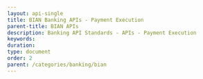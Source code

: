 ```yaml
---
layout: api-single
title: BIAN Banking APIs - Payment Execution
parent-title: BIAN APIs
description: Banking API Standards - APIs - Payment Execution
keywords: 
duration: 
type: document
order: 2
parent: /categories/banking/bian
---
```

<script id="api-spec" type="application/json">
{
  "swagger": "2.0",
  "info": {
    "version": "1.0.0",
    "title": "Payment Execution",
    "description": "Processes the movement of funds between accounts within the bank or to/from an another account"
  },
  "host": "bianorg.azure-api.net",
  "basePath": "/sd-payment-execution/v1",
  "securityDefinitions": {
    "apiKeyHeader": {
      "type": "apiKey",
      "name": "Ocp-Apim-Subscription-Key",
      "in": "header"
    }
  },
  "security": [
    {
      "apiKeyHeader": []
    }
  ],
  "schemes": [
    "https"
  ],
  "paths": {
    "/payment-execution/payment-execution-procedure/{cr-reference-id}/updation": {
      "put": {
        "tags": [
          "update"
        ],
        "summary": "Update: Payment transaction update/repair",
        "description": "Update/amend details of an active payment execution transaction ",
        "operationId": "updatePaymentExecutionProcedure",
        "produces": [
          "application/json"
        ],
        "parameters": [
          {
            "name": "cr-reference-id",
            "in": "path",
            "description": "Payment Transaction Request Reference",
            "required": true,
            "type": "string"
          },
          {
            "in": "body",
            "name": "body",
            "description": "Update Control record payload",
            "required": true,
            "schema": {
              "type": "object",
              "properties": {
                "paymentExecutionTransaction": {
                  "type": "string",
                  "example": "Authorizaton",
                  "description": "`status: Not Mapped`\ncore-data-type-reference: BIAN::DataTypesLibrary::CoreDataTypes::UNCEFACT::Text    \n"
                },
                "paymentTransactionUpdateDescription": {
                  "type": "string",
                  "example": "TransactionDescription",
                  "description": "`status: Not Mapped`\ncore-data-type-reference: BIAN::DataTypesLibrary::CoreDataTypes::UNCEFACT::Text    \n"
                },
                "paymentTransaction": {
                  "type": "string",
                  "example": "CreditTransfer",
                  "description": "`status: Not Mapped`\ncore-data-type-reference: BIAN::DataTypesLibrary::CoreDataTypes::UNCEFACT::Text    \n"
                },
                "paymentTransactionInitiatorReference": {
                  "type": "string",
                  "example": "PTIR2320",
                  "description": "`status: Not Mapped`\ncore-data-type-reference: BIAN::DataTypesLibrary::CoreDataTypes::ISO20022andUNCEFACT::Identifier    \n"
                },
                "payerReference": {
                  "type": "string",
                  "example": "PYRE5345",
                  "description": "`status: Not Mapped`\ncore-data-type-reference: BIAN::DataTypesLibrary::CoreDataTypes::ISO20022andUNCEFACT::Identifier    \n"
                },
                "payerBankReference": {
                  "type": "string",
                  "example": "PYBR1093",
                  "description": "`status: Not Mapped`\ncore-data-type-reference: BIAN::DataTypesLibrary::CoreDataTypes::ISO20022andUNCEFACT::Identifier    \n"
                },
                "payeeReference": {
                  "type": "string",
                  "example": "PAEE5007",
                  "description": "`status: Not Mapped`\ncore-data-type-reference: BIAN::DataTypesLibrary::CoreDataTypes::ISO20022andUNCEFACT::Identifier    \n"
                },
                "payeeProductInstanceReference": {
                  "type": "string",
                  "example": "PAIR7456",
                  "description": "`status: Not Mapped`\ncore-data-type-reference: BIAN::DataTypesLibrary::CoreDataTypes::ISO20022andUNCEFACT::Identifier    \n"
                },
                "payeeBankReference": {
                  "type": "string",
                  "example": "PEBR2783",
                  "description": "`status: Not Mapped`\ncore-data-type-reference: BIAN::DataTypesLibrary::CoreDataTypes::ISO20022andUNCEFACT::Identifier    \n"
                },
                "amount": {
                  "type": "string",
                  "example": "$5000",
                  "description": "`status: Not Mapped`\ncore-data-type-reference: BIAN::DataTypesLibrary::CoreDataTypes::UNCEFACT::Amount    \n"
                },
                "currency": {
                  "type": "string",
                  "example": "USD",
                  "description": "`status: Not Mapped`\ncore-data-type-reference: BIAN::DataTypesLibrary::CoreDataTypes::UNCEFACT::Text    \n"
                },
                "dateType": {
                  "type": "string",
                  "example": "Order",
                  "description": "`status: Not Mapped`\ncore-data-type-reference: BIAN::DataTypesLibrary::CoreDataTypes::UNCEFACT::Text    \n"
                },
                "date": {
                  "type": "string",
                  "example": "2018-08-28",
                  "description": "`status: Not Mapped`\ncore-data-type-reference: BIAN::DataTypesLibrary::CoreDataTypes::UNCEFACT::Date    \n"
                },
                "paymentMechanism": {
                  "type": "string",
                  "example": "NEFT",
                  "description": "`status: Not Mapped`\ncore-data-type-reference: BIAN::DataTypesLibrary::CoreDataTypes::ISO20022andUNCEFACT::Name    \n"
                }
              },
              "example": {
                "date": "2018-08-28",
                "amount": "$5000",
                "payeeReference": "PAEE5007",
                "payeeProductInstanceReference": "PAIR7456",
                "payerBankReference": "PYBR1093",
                "payeeBankReference": "PEBR2783",
                "paymentExecutionTransaction": "Authorizaton",
                "paymentTransactionInitiatorReference": "PTIR2320",
                "dateType": "Order",
                "payerReference": "PYRE5345",
                "currency": "USD",
                "paymentTransaction": "CreditTransfer",
                "paymentTransactionUpdateDescription": "TransactionDescription",
                "paymentMechanism": "NEFT"
              }
            }
          }
        ],
        "responses": {
          "200": {
            "description": "successful updated",
            "schema": {
              "type": "object",
              "properties": {
                "paymentTransactionUpdateReference": {
                  "type": "string",
                  "example": "PTUR5435",
                  "description": "`status: Not Mapped`\ncore-data-type-reference: BIAN::DataTypesLibrary::CoreDataTypes::ISO20022andUNCEFACT::Identifier    \n"
                },
                "paymentTransactionRequestReference": {
                  "type": "string",
                  "example": "PTRR345",
                  "description": "`status: Not Mapped`\ncore-data-type-reference: BIAN::DataTypesLibrary::CoreDataTypes::ISO20022andUNCEFACT::Identifier    \n"
                },
                "paymentExecutionTransaction": {
                  "type": "string",
                  "example": "Authorizaton",
                  "description": "`status: Not Mapped`\ncore-data-type-reference: BIAN::DataTypesLibrary::CoreDataTypes::UNCEFACT::Text    \n"
                },
                "paymentTransactionUpdateDescription": {
                  "type": "string",
                  "example": "TransactionDescription",
                  "description": "`status: Not Mapped`\ncore-data-type-reference: BIAN::DataTypesLibrary::CoreDataTypes::UNCEFACT::Text    \n"
                },
                "paymentTransaction": {
                  "type": "string",
                  "example": "CreditTransfer",
                  "description": "`status: Not Mapped`\ncore-data-type-reference: BIAN::DataTypesLibrary::CoreDataTypes::UNCEFACT::Text    \n"
                },
                "paymentTransactionInitiatorReference": {
                  "type": "string",
                  "example": "PTIR2320",
                  "description": "`status: Not Mapped`\ncore-data-type-reference: BIAN::DataTypesLibrary::CoreDataTypes::ISO20022andUNCEFACT::Identifier    \n"
                },
                "payerReference": {
                  "type": "string",
                  "example": "PYRE5345",
                  "description": "`status: Not Mapped`\ncore-data-type-reference: BIAN::DataTypesLibrary::CoreDataTypes::ISO20022andUNCEFACT::Identifier    \n"
                },
                "payerBankReference": {
                  "type": "string",
                  "example": "PYBR1093",
                  "description": "`status: Not Mapped`\ncore-data-type-reference: BIAN::DataTypesLibrary::CoreDataTypes::ISO20022andUNCEFACT::Identifier    \n"
                },
                "payeeReference": {
                  "type": "string",
                  "example": "PAEE5007",
                  "description": "`status: Not Mapped`\ncore-data-type-reference: BIAN::DataTypesLibrary::CoreDataTypes::ISO20022andUNCEFACT::Identifier    \n"
                },
                "payeeProductInstanceReference": {
                  "type": "string",
                  "example": "PAIR7456",
                  "description": "`status: Not Mapped`\ncore-data-type-reference: BIAN::DataTypesLibrary::CoreDataTypes::ISO20022andUNCEFACT::Identifier    \n"
                },
                "payeeBankReference": {
                  "type": "string",
                  "example": "PEBR2783",
                  "description": "`status: Not Mapped`\ncore-data-type-reference: BIAN::DataTypesLibrary::CoreDataTypes::ISO20022andUNCEFACT::Identifier    \n"
                },
                "amount": {
                  "type": "string",
                  "example": "$5000",
                  "description": "`status: Not Mapped`\ncore-data-type-reference: BIAN::DataTypesLibrary::CoreDataTypes::UNCEFACT::Amount    \n"
                },
                "currency": {
                  "type": "string",
                  "example": "USD",
                  "description": "`status: Not Mapped`\ncore-data-type-reference: BIAN::DataTypesLibrary::CoreDataTypes::UNCEFACT::Text    \n"
                },
                "dateType": {
                  "type": "string",
                  "example": "Order",
                  "description": "`status: Not Mapped`\ncore-data-type-reference: BIAN::DataTypesLibrary::CoreDataTypes::UNCEFACT::Text    \n"
                },
                "date": {
                  "type": "string",
                  "example": "2018-08-28",
                  "description": "`status: Not Mapped`\ncore-data-type-reference: BIAN::DataTypesLibrary::CoreDataTypes::UNCEFACT::Date    \n"
                },
                "paymentMechanism": {
                  "type": "string",
                  "example": "NEFT",
                  "description": "`status: Not Mapped`\ncore-data-type-reference: BIAN::DataTypesLibrary::CoreDataTypes::ISO20022andUNCEFACT::Name    \n"
                },
                "paymentTransactionUpdateResult": {
                  "type": "string",
                  "example": "Success",
                  "description": "`status: Not Mapped`\ncore-data-type-reference: BIAN::DataTypesLibrary::CoreDataTypes::UNCEFACT::Text    \n"
                }
              },
              "example": {
                "date": "2018-08-28",
                "amount": "$5000",
                "payeeReference": "PAEE5007",
                "payeeProductInstanceReference": "PAIR7456",
                "payerBankReference": "PYBR1093",
                "payeeBankReference": "PEBR2783",
                "paymentTransactionRequestReference": "PTRR345",
                "paymentTransactionUpdateReference": "PTUR5435",
                "paymentTransactionUpdateResult": "Success",
                "paymentExecutionTransaction": "Authorizaton",
                "paymentTransactionInitiatorReference": "PTIR2320",
                "dateType": "Order",
                "payerReference": "PYRE5345",
                "currency": "USD",
                "paymentTransaction": "CreditTransfer",
                "paymentTransactionUpdateDescription": "TransactionDescription",
                "paymentMechanism": "NEFT"
              }
            }
          }
        }
      }
    },
    "/payment-execution/payment-execution-procedure/{cr-reference-id}/recording": {
      "post": {
        "tags": [
          "record"
        ],
        "summary": "Record: Record activity/feedback relating to payment execution activity",
        "description": "Record feedback/activity against the payment execution process",
        "operationId": "recordPaymentExecutionProcedure",
        "produces": [
          "application/json"
        ],
        "parameters": [
          {
            "name": "cr-reference-id",
            "in": "path",
            "description": "Payment Transaction Request Reference",
            "required": true,
            "type": "string"
          },
          {
            "in": "body",
            "name": "body",
            "description": "Record Control record payload",
            "required": true,
            "schema": {
              "type": "object",
              "properties": {
                "recordingRecordType": {
                  "type": "string",
                  "example": "BehaviorModelPerformanceFeedback",
                  "description": "`status: Not Mapped`\ncore-data-type-reference: BIAN::DataTypesLibrary::CoreDataTypes::UNCEFACT::Text    \n"
                },
                "recordingRecord": {
                  "type": "object",
                  "description": "`status: Not Mapped`\ncore-data-type-reference: BIAN::DataTypesLibrary::CoreDataTypes::UNCEFACT::Binary  \n",
                  "properties": {}
                },
                "recordingRecordDateTime": {
                  "type": "string",
                  "example": "2018-08-28T09:00:00",
                  "description": "`status: Not Mapped`\ncore-data-type-reference: BIAN::DataTypesLibrary::CoreDataTypes::UNCEFACT::DateTime    \n"
                },
                "empolyeeBusinessUnitReference": {
                  "type": "string",
                  "example": "EBUR6798",
                  "description": "`status: Not Mapped`\ncore-data-type-reference: BIAN::DataTypesLibrary::CoreDataTypes::ISO20022andUNCEFACT::Identifier    \n"
                }
              },
              "example": {
                "recordingRecordType": "BehaviorModelPerformanceFeedback",
                "empolyeeBusinessUnitReference": "EBUR6798",
                "recordingRecordDateTime": "2018-08-28T09:00:00",
                "recordingRecord": "{}"
              }
            }
          }
        ],
        "responses": {
          "201": {
            "description": "A new record is created",
            "schema": {
              "type": "object",
              "properties": {
                "recordingRecordReference": {
                  "type": "string",
                  "example": "CRRR3456",
                  "description": "`status: Not Mapped`\ncore-data-type-reference: BIAN::DataTypesLibrary::CoreDataTypes::ISO20022andUNCEFACT::Identifier    \n"
                },
                "recordingRecordStatus": {
                  "type": "string",
                  "example": "Applied",
                  "description": "`status: Not Mapped`\ncore-data-type-reference: BIAN::DataTypesLibrary::CoreDataTypes::UNCEFACT::Text    \n"
                }
              },
              "example": {
                "recordingRecordReference": "CRRR3456",
                "recordingRecordStatus": "Applied"
              }
            }
          }
        }
      }
    },
    "/payment-execution/payment-execution-procedure/{cr-reference-id}/execution": {
      "put": {
        "tags": [
          "execute"
        ],
        "summary": "Update an existing payment execution transaction detail capture",
        "description": "Update an existing payment detail capture",
        "operationId": "executePaymentExecutionProcedureUpdate",
        "produces": [
          "application/json"
        ],
        "parameters": [
          {
            "name": "cr-reference-id",
            "in": "path",
            "description": "Payment Transaction Request Reference",
            "required": true,
            "type": "string"
          },
          {
            "in": "body",
            "name": "body",
            "description": "Updates payment detail capture",
            "required": true,
            "schema": {
              "type": "object",
              "properties": {
                "paymentTransactionUpdateReference": {
                  "type": "string",
                  "example": "PTUR5435",
                  "description": "`status: Not Mapped`\ncore-data-type-reference: BIAN::DataTypesLibrary::CoreDataTypes::ISO20022andUNCEFACT::Identifier    \n"
                },
                "paymentTransactionUpdateDescription": {
                  "type": "string",
                  "example": "TransactionDescription",
                  "description": "`status: Not Mapped`\ncore-data-type-reference: BIAN::DataTypesLibrary::CoreDataTypes::UNCEFACT::Text    \n"
                },
                "paymentTransactionUpdateResult": {
                  "type": "string",
                  "example": "Success",
                  "description": "`status: Not Mapped`\ncore-data-type-reference: BIAN::DataTypesLibrary::CoreDataTypes::UNCEFACT::Text    \n"
                }
              },
              "example": {
                "paymentTransactionUpdateResult": "Success",
                "paymentTransactionUpdateDescription": "TransactionDescription",
                "paymentTransactionUpdateReference": "PTUR5435"
              }
            }
          }
        ],
        "responses": {
          "200": {
            "description": "successfully updated the payment detail capture payload",
            "schema": {
              "type": "object",
              "properties": {
                "paymentTransactionRequestReference": {
                  "type": "string",
                  "example": "PTRR8767",
                  "description": "`status: Not Mapped`\ncore-data-type-reference: BIAN::DataTypesLibrary::CoreDataTypes::ISO20022andUNCEFACT::Identifier    \n"
                },
                "paymentTransactionInitiatorReference": {
                  "type": "string",
                  "example": "PTIR3246",
                  "description": "`status: Not Mapped`\ncore-data-type-reference: BIAN::DataTypesLibrary::CoreDataTypes::ISO20022andUNCEFACT::Identifier    \n"
                },
                "payerReference": {
                  "type": "string",
                  "example": "PYRF4543",
                  "description": "`status: Not Mapped`\ncore-data-type-reference: BIAN::DataTypesLibrary::CoreDataTypes::ISO20022andUNCEFACT::Identifier    \n"
                },
                "payerBankReference": {
                  "type": "string",
                  "example": "PYBR5463",
                  "description": "`status: Not Mapped`\ncore-data-type-reference: BIAN::DataTypesLibrary::CoreDataTypes::ISO20022andUNCEFACT::Identifier    \n"
                },
                "payerProductInstanceReference": {
                  "type": "string",
                  "example": "PPIR5322",
                  "description": "`status: Not Mapped`\ncore-data-type-reference: BIAN::DataTypesLibrary::CoreDataTypes::ISO20022andUNCEFACT::Identifier    \n"
                },
                "payeeReference": {
                  "type": "string",
                  "example": "PER5547",
                  "description": "`status: Not Mapped`\ncore-data-type-reference: BIAN::DataTypesLibrary::CoreDataTypes::ISO20022andUNCEFACT::Identifier    \n"
                },
                "payeeProductInstanceReference": {
                  "type": "string",
                  "example": "PPIR2457",
                  "description": "`status: Not Mapped`\ncore-data-type-reference: BIAN::DataTypesLibrary::CoreDataTypes::ISO20022andUNCEFACT::Identifier    \n"
                },
                "payeeBankReference": {
                  "type": "string",
                  "example": "PBR6879",
                  "description": "`status: Not Mapped`\ncore-data-type-reference: BIAN::DataTypesLibrary::CoreDataTypes::ISO20022andUNCEFACT::Identifier    \n"
                },
                "amount": {
                  "type": "string",
                  "example": "$5000",
                  "description": "`status: Not Mapped`\ncore-data-type-reference: BIAN::DataTypesLibrary::CoreDataTypes::UNCEFACT::Amount    \n"
                },
                "currency": {
                  "type": "string",
                  "example": "USD",
                  "description": "`status: Not Mapped`\ncore-data-type-reference: BIAN::DataTypesLibrary::CoreDataTypes::UNCEFACT::Text    \n"
                },
                "dateType": {
                  "type": "string",
                  "example": "booking",
                  "description": "`status: Not Mapped`\ncore-data-type-reference: BIAN::DataTypesLibrary::CoreDataTypes::UNCEFACT::Text    \n"
                },
                "date": {
                  "type": "string",
                  "example": "2018-09-05",
                  "description": "`status: Not Mapped`\ncore-data-type-reference: BIAN::DataTypesLibrary::CoreDataTypes::UNCEFACT::Date    \n"
                },
                "paymentMechanism": {
                  "type": "string",
                  "example": "SWIFT",
                  "description": "`status: Not Mapped`\ncore-data-type-reference: BIAN::DataTypesLibrary::CoreDataTypes::ISO20022andUNCEFACT::Name\n"
                }
              },
              "example": {
                "date": "2018-09-05",
                "payerProductInstanceReference": "PPIR5322",
                "amount": "$5000",
                "payeeReference": "PER5547",
                "payeeProductInstanceReference": "PPIR2457",
                "payerBankReference": "PYBR5463",
                "payeeBankReference": "PBR6879",
                "paymentTransactionRequestReference": "PTRR8767",
                "paymentTransactionInitiatorReference": "PTIR3246",
                "dateType": "booking",
                "payerReference": "PYRF4543",
                "currency": "USD",
                "paymentMechanism": "SWIFT"
              }
            }
          }
        }
      }
    },
    "/payment-execution/payment-execution-procedure/execution": {
      "post": {
        "tags": [
          "execute"
        ],
        "summary": "Create a new payment execution transaction detail capture",
        "description": "Create a new payment detail capture",
        "operationId": "executePaymentExecutionProcedureCreate",
        "produces": [
          "application/json"
        ],
        "parameters": [
          {
            "in": "body",
            "name": "body",
            "description": "Creates a new payment detail capture",
            "required": true,
            "schema": {
              "type": "object",
              "properties": {
                "paymentTransactionUpdateReference": {
                  "type": "string",
                  "example": "PTUR5435",
                  "description": "`status: Not Mapped`\ncore-data-type-reference: BIAN::DataTypesLibrary::CoreDataTypes::ISO20022andUNCEFACT::Identifier    \n"
                },
                "paymentTransactionUpdateDescription": {
                  "type": "string",
                  "example": "TransactionDescription",
                  "description": "`status: Not Mapped`\ncore-data-type-reference: BIAN::DataTypesLibrary::CoreDataTypes::UNCEFACT::Text    \n"
                },
                "paymentTransactionUpdateResult": {
                  "type": "string",
                  "example": "Success",
                  "description": "`status: Not Mapped`\ncore-data-type-reference: BIAN::DataTypesLibrary::CoreDataTypes::UNCEFACT::Text    \n"
                }
              },
              "example": {
                "paymentTransactionUpdateResult": "Success",
                "paymentTransactionUpdateDescription": "TransactionDescription",
                "paymentTransactionUpdateReference": "PTUR5435"
              }
            }
          }
        ],
        "responses": {
          "201": {
            "description": "successfully created the payment detail capture payload",
            "schema": {
              "type": "object",
              "properties": {
                "paymentTransactionRequestReference": {
                  "type": "string",
                  "example": "PTRR8767",
                  "description": "`status: Not Mapped`\ncore-data-type-reference: BIAN::DataTypesLibrary::CoreDataTypes::ISO20022andUNCEFACT::Identifier    \n"
                },
                "paymentTransactionInitiatorReference": {
                  "type": "string",
                  "example": "PTIR3246",
                  "description": "`status: Not Mapped`\ncore-data-type-reference: BIAN::DataTypesLibrary::CoreDataTypes::ISO20022andUNCEFACT::Identifier    \n"
                },
                "payerReference": {
                  "type": "string",
                  "example": "PYRF4543",
                  "description": "`status: Not Mapped`\ncore-data-type-reference: BIAN::DataTypesLibrary::CoreDataTypes::ISO20022andUNCEFACT::Identifier    \n"
                },
                "payerBankReference": {
                  "type": "string",
                  "example": "PYBR5463",
                  "description": "`status: Not Mapped`\ncore-data-type-reference: BIAN::DataTypesLibrary::CoreDataTypes::ISO20022andUNCEFACT::Identifier    \n"
                },
                "payerProductInstanceReference": {
                  "type": "string",
                  "example": "PPIR5322",
                  "description": "`status: Not Mapped`\ncore-data-type-reference: BIAN::DataTypesLibrary::CoreDataTypes::ISO20022andUNCEFACT::Identifier    \n"
                },
                "payeeReference": {
                  "type": "string",
                  "example": "PER5547",
                  "description": "`status: Not Mapped`\ncore-data-type-reference: BIAN::DataTypesLibrary::CoreDataTypes::ISO20022andUNCEFACT::Identifier    \n"
                },
                "payeeProductInstanceReference": {
                  "type": "string",
                  "example": "PPIR2457",
                  "description": "`status: Not Mapped`\ncore-data-type-reference: BIAN::DataTypesLibrary::CoreDataTypes::ISO20022andUNCEFACT::Identifier    \n"
                },
                "payeeBankReference": {
                  "type": "string",
                  "example": "PBR6879",
                  "description": "`status: Not Mapped`\ncore-data-type-reference: BIAN::DataTypesLibrary::CoreDataTypes::ISO20022andUNCEFACT::Identifier    \n"
                },
                "amount": {
                  "type": "string",
                  "example": "$5000",
                  "description": "`status: Not Mapped`\ncore-data-type-reference: BIAN::DataTypesLibrary::CoreDataTypes::UNCEFACT::Amount    \n"
                },
                "currency": {
                  "type": "string",
                  "example": "USD",
                  "description": "`status: Not Mapped`\ncore-data-type-reference: BIAN::DataTypesLibrary::CoreDataTypes::UNCEFACT::Text    \n"
                },
                "dateType": {
                  "type": "string",
                  "example": "booking",
                  "description": "`status: Not Mapped`\ncore-data-type-reference: BIAN::DataTypesLibrary::CoreDataTypes::UNCEFACT::Text    \n"
                },
                "date": {
                  "type": "string",
                  "example": "2018-09-05",
                  "description": "`status: Not Mapped`\ncore-data-type-reference: BIAN::DataTypesLibrary::CoreDataTypes::UNCEFACT::Date    \n"
                },
                "paymentMechanism": {
                  "type": "string",
                  "example": "SWIFT",
                  "description": "`status: Not Mapped`\ncore-data-type-reference: BIAN::DataTypesLibrary::CoreDataTypes::ISO20022andUNCEFACT::Name\n"
                }
              },
              "example": {
                "date": "2018-09-05",
                "payerProductInstanceReference": "PPIR5322",
                "amount": "$5000",
                "payeeReference": "PER5547",
                "payeeProductInstanceReference": "PPIR2457",
                "payerBankReference": "PYBR5463",
                "payeeBankReference": "PBR6879",
                "paymentTransactionRequestReference": "PTRR8767",
                "paymentTransactionInitiatorReference": "PTIR3246",
                "dateType": "booking",
                "payerReference": "PYRF4543",
                "currency": "USD",
                "paymentMechanism": "SWIFT"
              }
            }
          }
        }
      }
    },
    "/payment-execution/payment-execution-procedure/": {
      "get": {
        "tags": [
          "retrieve"
        ],
        "summary": "Retrieve Payment Execution Control Record Ids available within the Service Domain.",
        "operationId": "RetrievePaymentExecutionReferenceIds",
        "produces": [
          "application/json"
        ],
        "parameters": [
          {
            "name": "collection-filter",
            "in": "query",
            "description": "Filter to refine the result set. ex- 'payer-reference = PR123'",
            "required": false,
            "type": "string"
          }
        ],
        "responses": {
          "200": {
            "description": "successful",
            "schema": {
              "type": "array",
              "items": {
                "type": "string"
              },
              "example": [
                "PTRR123",
                "PTRR345"
              ]
            }
          }
        }
      }
    },
    "/payment-execution/payment-execution-procedure/behavior-qualifiers/": {
      "get": {
        "tags": [
          "retrieve"
        ],
        "summary": "Retrieve all Behaviour Qualifier names in the Payment Execution Service Domain.",
        "operationId": "RetrievePaymentExecutionBehaviorQualifiers",
        "produces": [
          "application/json"
        ],
        "parameters": [],
        "responses": {
          "200": {
            "description": "successful",
            "schema": {
              "type": "array",
              "items": {
                "type": "string"
              },
              "example": [
                "transaction",
                "mechanism",
                "update",
                "reporting"
              ]
            }
          }
        }
      }
    },
    "/payment-execution/payment-execution-procedure/{cr-reference-id}/{behavior-qualifier}/": {
      "get": {
        "tags": [
          "retrieve"
        ],
        "summary": "Retrieve Behaviour Qualifier Reference Ids of the given Behavior Qulifier.",
        "operationId": "RetrieveBehaviorQualifierReferenceIds",
        "produces": [
          "application/json"
        ],
        "parameters": [
          {
            "name": "cr-reference-id",
            "in": "path",
            "description": "Payment Transaction Request Reference",
            "required": true,
            "type": "string"
          },
          {
            "name": "behavior-qualifier",
            "in": "path",
            "description": "Behavior Qualifier Name. ex- transaction",
            "required": true,
            "type": "string"
          },
          {
            "name": "collection-filter",
            "in": "query",
            "description": "Filter to refine the result set. ex- 'amount > $5000'",
            "required": false,
            "type": "string"
          }
        ],
        "responses": {
          "200": {
            "description": "successful",
            "schema": {
              "type": "array",
              "items": {
                "type": "string"
              },
              "example": [
                "TR345",
                "TR789",
                "TR456"
              ]
            }
          }
        }
      }
    },
    "/payment-execution/payment-execution-procedure/{cr-reference-id}": {
      "get": {
        "tags": [
          "retrieve"
        ],
        "summary": "Retrieve Payment Details",
        "description": "Retrieve Payment execution transaction detail capture data",
        "operationId": "retrievePaymentExecution",
        "produces": [
          "application/json"
        ],
        "parameters": [
          {
            "name": "cr-reference-id",
            "in": "path",
            "description": "Payment Transaction Request Reference",
            "required": true,
            "type": "string"
          }
        ],
        "responses": {
          "200": {
            "description": "successful",
            "schema": {
              "type": "object",
              "properties": {
                "paymentTransactionRequestReference": {
                  "type": "string",
                  "example": "PTRR8767",
                  "description": "`status: Not Mapped`\ncore-data-type-reference: BIAN::DataTypesLibrary::CoreDataTypes::ISO20022andUNCEFACT::Identifier    \n"
                },
                "paymentTransactionInitiatorReference": {
                  "type": "string",
                  "example": "PTIR3246",
                  "description": "`status: Not Mapped`\ncore-data-type-reference: BIAN::DataTypesLibrary::CoreDataTypes::ISO20022andUNCEFACT::Identifier    \n"
                },
                "payerReference": {
                  "type": "string",
                  "example": "PYRF4543",
                  "description": "`status: Not Mapped`\ncore-data-type-reference: BIAN::DataTypesLibrary::CoreDataTypes::ISO20022andUNCEFACT::Identifier    \n"
                },
                "payerBankReference": {
                  "type": "string",
                  "example": "PYBR5463",
                  "description": "`status: Not Mapped`\ncore-data-type-reference: BIAN::DataTypesLibrary::CoreDataTypes::ISO20022andUNCEFACT::Identifier    \n"
                },
                "payerProductInstanceReference": {
                  "type": "string",
                  "example": "PPIR5322",
                  "description": "`status: Not Mapped`\ncore-data-type-reference: BIAN::DataTypesLibrary::CoreDataTypes::ISO20022andUNCEFACT::Identifier    \n"
                },
                "payeeReference": {
                  "type": "string",
                  "example": "PER5547",
                  "description": "`status: Not Mapped`\ncore-data-type-reference: BIAN::DataTypesLibrary::CoreDataTypes::ISO20022andUNCEFACT::Identifier    \n"
                },
                "payeeProductInstanceReference": {
                  "type": "string",
                  "example": "PPIR2457",
                  "description": "`status: Not Mapped`\ncore-data-type-reference: BIAN::DataTypesLibrary::CoreDataTypes::ISO20022andUNCEFACT::Identifier    \n"
                },
                "payeeBankReference": {
                  "type": "string",
                  "example": "PBR6879",
                  "description": "`status: Not Mapped`\ncore-data-type-reference: BIAN::DataTypesLibrary::CoreDataTypes::ISO20022andUNCEFACT::Identifier    \n"
                },
                "amount": {
                  "type": "string",
                  "example": "$5000",
                  "description": "`status: Not Mapped`\ncore-data-type-reference: BIAN::DataTypesLibrary::CoreDataTypes::UNCEFACT::Amount    \n"
                },
                "currency": {
                  "type": "string",
                  "example": "USD",
                  "description": "`status: Not Mapped`\ncore-data-type-reference: BIAN::DataTypesLibrary::CoreDataTypes::UNCEFACT::Text    \n"
                },
                "dateType": {
                  "type": "string",
                  "example": "booking",
                  "description": "`status: Not Mapped`\ncore-data-type-reference: BIAN::DataTypesLibrary::CoreDataTypes::UNCEFACT::Text    \n"
                },
                "date": {
                  "type": "string",
                  "example": "2018-09-05",
                  "description": "`status: Not Mapped`\ncore-data-type-reference: BIAN::DataTypesLibrary::CoreDataTypes::UNCEFACT::Date    \n"
                },
                "paymentMechanism": {
                  "type": "string",
                  "example": "SWIFT",
                  "description": "`status: Not Mapped`\ncore-data-type-reference: BIAN::DataTypesLibrary::CoreDataTypes::ISO20022andUNCEFACT::Name\n"
                }
              },
              "example": {
                "date": "2018-09-05",
                "payerProductInstanceReference": "PPIR5322",
                "amount": "$5000",
                "payeeReference": "PER5547",
                "payeeProductInstanceReference": "PPIR2457",
                "payerBankReference": "PYBR5463",
                "payeeBankReference": "PBR6879",
                "paymentTransactionRequestReference": "PTRR8767",
                "paymentTransactionInitiatorReference": "PTIR3246",
                "dateType": "booking",
                "payerReference": "PYRF4543",
                "currency": "USD",
                "paymentMechanism": "SWIFT"
              }
            }
          }
        }
      }
    },
    "/payment-execution/payment-execution-procedure/{cr-reference-id}/transactions/{bq-reference-id}": {
      "get": {
        "tags": [
          "retrieve"
        ],
        "summary": "Retrieve Payment Transactions",
        "description": "Retrieve Payment execution transaction details",
        "operationId": "retrievePaymentExecutionTransactions",
        "produces": [
          "application/json"
        ],
        "parameters": [
          {
            "name": "cr-reference-id",
            "in": "path",
            "description": "Payment Transaction Request Reference",
            "required": true,
            "type": "string"
          },
          {
            "name": "bq-reference-id",
            "in": "path",
            "description": "Payment Transaction Reference",
            "required": true,
            "type": "string"
          }
        ],
        "responses": {
          "200": {
            "description": "successfully retrieved",
            "schema": {
              "type": "object",
              "properties": {
                "paymenTransactionReference": {
                  "type": "string",
                  "example": "PRR123",
                  "description": "`status: Not Mapped`\ncore-data-type-reference: BIAN::DataTypesLibrary::CoreDataTypes::ISO20022andUNCEFACT::Identifier    \n"
                },
                "paymentTransactionRequestReference": {
                  "type": "string",
                  "example": "PTRR4343",
                  "description": "`status: Not Mapped`\ncore-data-type-reference: BIAN::DataTypesLibrary::CoreDataTypes::ISO20022andUNCEFACT::Identifier    \n"
                },
                "paymentExecutionTransaction": {
                  "type": "string",
                  "example": "PET123",
                  "description": "`status: Not Mapped`\ncore-data-type-reference: BIAN::DataTypesLibrary::CoreDataTypes::UNCEFACT::Text    \n"
                },
                "paymentOrderReference": {
                  "type": "string",
                  "example": "POR789",
                  "description": "`status: Not Mapped`\ncore-data-type-reference: BIAN::DataTypesLibrary::CoreDataTypes::ISO20022andUNCEFACT::Identifier    \n"
                },
                "payerAccountReference": {
                  "type": "string",
                  "example": "PA8567",
                  "description": "`status: Not Mapped`\ncore-data-type-reference: BIAN::DataTypesLibrary::CoreDataTypes::ISO20022andUNCEFACT::Identifier    \n"
                },
                "payeeAccountReference": {
                  "type": "string",
                  "example": "PAR12389",
                  "description": "`status: Not Mapped`\ncore-data-type-reference: BIAN::DataTypesLibrary::CoreDataTypes::ISO20022andUNCEFACT::Identifier    \n"
                },
                "washAccountReference": {
                  "type": "string",
                  "example": "WAR5677",
                  "description": "`status: Not Mapped`\ncore-data-type-reference: BIAN::DataTypesLibrary::CoreDataTypes::ISO20022andUNCEFACT::Identifier    \n"
                },
                "intermediaryAccountReference": {
                  "type": "string",
                  "example": "IAR123545",
                  "description": "`status: Not Mapped`\ncore-data-type-reference: BIAN::DataTypesLibrary::CoreDataTypes::ISO20022andUNCEFACT::Identifier    \n"
                },
                "currency": {
                  "type": "string",
                  "example": "USD",
                  "description": "`status: Not Mapped`\ncore-data-type-reference: BIAN::DataTypesLibrary::CoreDataTypes::UNCEFACT::Text    \n"
                },
                "dateType": {
                  "type": "string",
                  "example": "booking",
                  "description": "`status: Not Mapped`\ncore-data-type-reference: BIAN::DataTypesLibrary::CoreDataTypes::UNCEFACT::Text    \n"
                },
                "date": {
                  "type": "string",
                  "example": "2018-09-06",
                  "description": "`status: Not Mapped`\ncore-data-type-reference: BIAN::DataTypesLibrary::CoreDataTypes::UNCEFACT::Date    \n"
                },
                "paymentMechanism": {
                  "type": "string",
                  "example": "SWIFT",
                  "description": "`status: Not Mapped`\ncore-data-type-reference: BIAN::DataTypesLibrary::CoreDataTypes::ISO20022andUNCEFACT::Name    \n"
                }
              },
              "example": {
                "date": "2018-09-06",
                "paymentExecutionTransaction": "PET123",
                "intermediaryAccountReference": "IAR123545",
                "dateType": "booking",
                "payerAccountReference": "PA8567",
                "paymentTransactionRequestReference": "PTRR4343",
                "currency": "USD",
                "washAccountReference": "WAR5677",
                "payeeAccountReference": "PAR12389",
                "paymenTransactionReference": "PRR123",
                "paymentOrderReference": "POR789",
                "paymentMechanism": "SWIFT"
              }
            }
          }
        }
      }
    },
    "/payment-execution/payment-execution-procedure/{cr-reference-id}/mechanisms/{bq-reference-id}": {
      "get": {
        "tags": [
          "retrieve"
        ],
        "summary": "Retrieve Payment Mechanisms",
        "description": "Retrieve Payment execution mechanism details",
        "operationId": "retrievePaymentExecutionMechanisms",
        "produces": [
          "application/json"
        ],
        "parameters": [
          {
            "name": "cr-reference-id",
            "in": "path",
            "description": "Payment Transaction Request Reference",
            "required": true,
            "type": "string"
          },
          {
            "name": "bq-reference-id",
            "in": "path",
            "description": "Payment Transaction Mechanism Reference",
            "required": true,
            "type": "string"
          }
        ],
        "responses": {
          "200": {
            "description": "successful",
            "schema": {
              "type": "object",
              "properties": {
                "paymentTransactionMechanismReference": {
                  "type": "string",
                  "example": "PTMR345",
                  "description": "`status: Not Mapped`\ncore-data-type-reference: BIAN::DataTypesLibrary::CoreDataTypes::ISO20022andUNCEFACT::Identifier    \n"
                },
                "paymentTransactionRequestReference": {
                  "type": "string",
                  "example": "PTRR5678",
                  "description": "`status: Not Mapped`\ncore-data-type-reference: BIAN::DataTypesLibrary::CoreDataTypes::ISO20022andUNCEFACT::Identifier    \n"
                },
                "paymentExecutionTransaction": {
                  "type": "string",
                  "example": "PET5674",
                  "description": "`status: Not Mapped`\ncore-data-type-reference: BIAN::DataTypesLibrary::CoreDataTypes::UNCEFACT::Text    \n"
                },
                "achAccessServiceSessionReference": {
                  "type": "string",
                  "example": "ACHR4567",
                  "description": "`status: Not Mapped`\ncore-data-type-reference: BIAN::DataTypesLibrary::CoreDataTypes::ISO20022andUNCEFACT::Identifier    \n"
                },
                "achAccessSchedule": {
                  "type": "string",
                  "example": "2018/09-2019/08",
                  "description": "`status: Not Mapped`\ncore-data-type-reference: BIAN::DataTypesLibrary::CoreDataTypes::UNCEFACT::Duration    \n"
                },
                "correspondentServiceSessionReference": {
                  "type": "string",
                  "example": "CSSR5678",
                  "description": "`status: Not Mapped`\ncore-data-type-reference: BIAN::DataTypesLibrary::CoreDataTypes::ISO20022andUNCEFACT::Identifier    \n"
                },
                "correspondentServiceAccessSchedule": {
                  "type": "string",
                  "example": "2018/09-2019/08",
                  "description": "`status: Not Mapped`\ncore-data-type-reference: BIAN::DataTypesLibrary::CoreDataTypes::UNCEFACT::Duration     \n"
                }
              },
              "example": {
                "correspondentServiceAccessSchedule": "2018/09-2019/08",
                "paymentExecutionTransaction": "PET5674",
                "correspondentServiceSessionReference": "CSSR5678",
                "paymentTransactionMechanismReference": "PTMR345",
                "paymentTransactionRequestReference": "PTRR5678",
                "achAccessServiceSessionReference": "ACHR4567",
                "achAccessSchedule": "2018/09-2019/08"
              }
            }
          }
        }
      }
    },
    "/payment-execution/payment-execution-procedure/{cr-reference-id}/updates/{bq-reference-id}": {
      "get": {
        "tags": [
          "retrieve"
        ],
        "summary": "Retrieve Payment Updates",
        "description": "Retrieve Payment execution update details",
        "operationId": "retrievePaymentExecutionUpdates",
        "produces": [
          "application/json"
        ],
        "parameters": [
          {
            "name": "cr-reference-id",
            "in": "path",
            "description": "Payment Transaction Request Reference",
            "required": true,
            "type": "string"
          },
          {
            "name": "bq-reference-id",
            "in": "path",
            "description": "Payment Transaction Update Reference",
            "required": true,
            "type": "string"
          }
        ],
        "responses": {
          "200": {
            "description": "successfully retrieved",
            "schema": {
              "type": "object",
              "properties": {
                "paymentTransactionUpdateReference": {
                  "type": "string",
                  "example": "PTUR5435",
                  "description": "`status: Not Mapped`\ncore-data-type-reference: BIAN::DataTypesLibrary::CoreDataTypes::ISO20022andUNCEFACT::Identifier    \n"
                },
                "paymentTransactionRequestReference": {
                  "type": "string",
                  "example": "PTRR345",
                  "description": "`status: Not Mapped`\ncore-data-type-reference: BIAN::DataTypesLibrary::CoreDataTypes::ISO20022andUNCEFACT::Identifier    \n"
                },
                "paymentExecutionTransaction": {
                  "type": "string",
                  "example": "Authorizaton",
                  "description": "`status: Not Mapped`\ncore-data-type-reference: BIAN::DataTypesLibrary::CoreDataTypes::UNCEFACT::Text    \n"
                },
                "paymentTransactionUpdateDescription": {
                  "type": "string",
                  "example": "TransactionDescription",
                  "description": "`status: Not Mapped`\ncore-data-type-reference: BIAN::DataTypesLibrary::CoreDataTypes::UNCEFACT::Text    \n"
                },
                "paymentTransaction": {
                  "type": "string",
                  "example": "CreditTransfer",
                  "description": "`status: Not Mapped`\ncore-data-type-reference: BIAN::DataTypesLibrary::CoreDataTypes::UNCEFACT::Text    \n"
                },
                "paymentTransactionInitiatorReference": {
                  "type": "string",
                  "example": "PTIR2320",
                  "description": "`status: Not Mapped`\ncore-data-type-reference: BIAN::DataTypesLibrary::CoreDataTypes::ISO20022andUNCEFACT::Identifier    \n"
                },
                "payerReference": {
                  "type": "string",
                  "example": "PYRE5345",
                  "description": "`status: Not Mapped`\ncore-data-type-reference: BIAN::DataTypesLibrary::CoreDataTypes::ISO20022andUNCEFACT::Identifier    \n"
                },
                "payerBankReference": {
                  "type": "string",
                  "example": "PYBR1093",
                  "description": "`status: Not Mapped`\ncore-data-type-reference: BIAN::DataTypesLibrary::CoreDataTypes::ISO20022andUNCEFACT::Identifier    \n"
                },
                "payeeReference": {
                  "type": "string",
                  "example": "PAEE5007",
                  "description": "`status: Not Mapped`\ncore-data-type-reference: BIAN::DataTypesLibrary::CoreDataTypes::ISO20022andUNCEFACT::Identifier    \n"
                },
                "payeeProductInstanceReference": {
                  "type": "string",
                  "example": "PAIR7456",
                  "description": "`status: Not Mapped`\ncore-data-type-reference: BIAN::DataTypesLibrary::CoreDataTypes::ISO20022andUNCEFACT::Identifier    \n"
                },
                "payeeBankReference": {
                  "type": "string",
                  "example": "PEBR2783",
                  "description": "`status: Not Mapped`\ncore-data-type-reference: BIAN::DataTypesLibrary::CoreDataTypes::ISO20022andUNCEFACT::Identifier    \n"
                },
                "amount": {
                  "type": "string",
                  "example": "$5000",
                  "description": "`status: Not Mapped`\ncore-data-type-reference: BIAN::DataTypesLibrary::CoreDataTypes::UNCEFACT::Amount    \n"
                },
                "currency": {
                  "type": "string",
                  "example": "USD",
                  "description": "`status: Not Mapped`\ncore-data-type-reference: BIAN::DataTypesLibrary::CoreDataTypes::UNCEFACT::Text    \n"
                },
                "dateType": {
                  "type": "string",
                  "example": "Order",
                  "description": "`status: Not Mapped`\ncore-data-type-reference: BIAN::DataTypesLibrary::CoreDataTypes::UNCEFACT::Text    \n"
                },
                "date": {
                  "type": "string",
                  "example": "2018-08-28",
                  "description": "`status: Not Mapped`\ncore-data-type-reference: BIAN::DataTypesLibrary::CoreDataTypes::UNCEFACT::Date    \n"
                },
                "paymentMechanism": {
                  "type": "string",
                  "example": "NEFT",
                  "description": "`status: Not Mapped`\ncore-data-type-reference: BIAN::DataTypesLibrary::CoreDataTypes::ISO20022andUNCEFACT::Name    \n"
                },
                "paymentTransactionUpdateResult": {
                  "type": "string",
                  "example": "Success",
                  "description": "`status: Not Mapped`\ncore-data-type-reference: BIAN::DataTypesLibrary::CoreDataTypes::UNCEFACT::Text    \n"
                }
              },
              "example": {
                "date": "2018-08-28",
                "amount": "$5000",
                "payeeReference": "PAEE5007",
                "payeeProductInstanceReference": "PAIR7456",
                "payerBankReference": "PYBR1093",
                "payeeBankReference": "PEBR2783",
                "paymentTransactionRequestReference": "PTRR345",
                "paymentTransactionUpdateReference": "PTUR5435",
                "paymentTransactionUpdateResult": "Success",
                "paymentExecutionTransaction": "Authorizaton",
                "paymentTransactionInitiatorReference": "PTIR2320",
                "dateType": "Order",
                "payerReference": "PYRE5345",
                "currency": "USD",
                "paymentTransaction": "CreditTransfer",
                "paymentTransactionUpdateDescription": "TransactionDescription",
                "paymentMechanism": "NEFT"
              }
            }
          }
        }
      }
    },
    "/payment-execution/payment-execution-procedure/{cr-reference-id}/reportings/{bq-reference-id}": {
      "get": {
        "tags": [
          "retrieve"
        ],
        "summary": "Retrieve Payment Reporting",
        "description": "Retrieve Payment execution transaction reporting",
        "operationId": "retrievePaymentReportingProcedure",
        "produces": [
          "application/json"
        ],
        "parameters": [
          {
            "name": "cr-reference-id",
            "in": "path",
            "description": "Payment Transaction Request Reference",
            "required": true,
            "type": "string"
          },
          {
            "name": "bq-reference-id",
            "in": "path",
            "description": "Payment Transaction Reporting Reference",
            "required": true,
            "type": "string"
          }
        ],
        "responses": {
          "200": {
            "description": "successful retrieved payment reporting",
            "schema": {
              "type": "object",
              "properties": {
                "paymentTransactionReportingReference": {
                  "type": "string",
                  "example": "PTRR4543",
                  "description": "`status: Not Mapped`\ncore-data-type-reference: BIAN::DataTypesLibrary::CoreDataTypes::ISO20022andUNCEFACT::Identifier    \n"
                },
                "paymentTransactionRequestReference": {
                  "type": "string",
                  "example": "PTRR3743",
                  "description": "`status: Not Mapped`\ncore-data-type-reference: BIAN::DataTypesLibrary::CoreDataTypes::ISO20022andUNCEFACT::Identifier    \n"
                },
                "paymentTransaction": {
                  "type": "string",
                  "example": "PYTR5468",
                  "description": "`status: Not Mapped`\ncore-data-type-reference: BIAN::DataTypesLibrary::CoreDataTypes::UNCEFACT::Text    \n"
                },
                "paymentTransactionInitiatorReference": {
                  "type": "string",
                  "example": "PTIR2320",
                  "description": "`status: Not Mapped`\ncore-data-type-reference: BIAN::DataTypesLibrary::CoreDataTypes::ISO20022andUNCEFACT::Identifier    \n"
                },
                "payerReference": {
                  "type": "string",
                  "example": "PYRE5345",
                  "description": "`status: Not Mapped`\ncore-data-type-reference: BIAN::DataTypesLibrary::CoreDataTypes::ISO20022andUNCEFACT::Identifier    \n"
                },
                "payerBankReference": {
                  "type": "string",
                  "example": "PYBR1093",
                  "description": "`status: Not Mapped`\ncore-data-type-reference: BIAN::DataTypesLibrary::CoreDataTypes::ISO20022andUNCEFACT::Identifier    \n"
                },
                "payerProductInstanceReference": {
                  "type": "string",
                  "example": "PARR6400",
                  "description": "`status: Not Mapped`\ncore-data-type-reference: BIAN::DataTypesLibrary::CoreDataTypes::ISO20022andUNCEFACT::Identifier    \n"
                },
                "payeeReference": {
                  "type": "string",
                  "example": "PAEE5007",
                  "description": "`status: Not Mapped`\ncore-data-type-reference: BIAN::DataTypesLibrary::CoreDataTypes::ISO20022andUNCEFACT::Identifier    \n"
                },
                "payeeProductInstanceReference": {
                  "type": "string",
                  "example": "PAIR7456",
                  "description": "`status: Not Mapped`\ncore-data-type-reference: BIAN::DataTypesLibrary::CoreDataTypes::ISO20022andUNCEFACT::Identifier    \n"
                },
                "payeeBankReference": {
                  "type": "string",
                  "example": "PEBR2783",
                  "description": "`status: Not Mapped`\ncore-data-type-reference: BIAN::DataTypesLibrary::CoreDataTypes::ISO20022andUNCEFACT::Identifier    \n"
                },
                "amount": {
                  "type": "string",
                  "example": "$5000",
                  "description": "`status: Not Mapped`\ncore-data-type-reference: BIAN::DataTypesLibrary::CoreDataTypes::UNCEFACT::Amount    \n"
                },
                "currency": {
                  "type": "string",
                  "example": "USD",
                  "description": "`status: Not Mapped`\ncore-data-type-reference: BIAN::DataTypesLibrary::CoreDataTypes::UNCEFACT::Text    \n"
                },
                "dateType": {
                  "type": "string",
                  "example": "booking",
                  "description": "`status: Not Mapped`\ncore-data-type-reference: BIAN::DataTypesLibrary::CoreDataTypes::UNCEFACT::Text    \n"
                },
                "date": {
                  "type": "string",
                  "example": "2018-08-28",
                  "description": "`status: Not Mapped`\ncore-data-type-reference: BIAN::DataTypesLibrary::CoreDataTypes::UNCEFACT::Date    \n"
                },
                "paymentMechanism": {
                  "type": "string",
                  "example": "SWIFT",
                  "description": "`status: Not Mapped`\ncore-data-type-reference: BIAN::DataTypesLibrary::CoreDataTypes::ISO20022andUNCEFACT::Name    \n"
                },
                "paymentTransactionStatus": {
                  "type": "string",
                  "example": "Success",
                  "description": "`status: Not Mapped`\ncore-data-type-reference: BIAN::DataTypesLibrary::CoreDataTypes::UNCEFACT::Text    \n"
                }
              },
              "example": {
                "date": "2018-08-28",
                "payerProductInstanceReference": "PARR6400",
                "amount": "$5000",
                "payeeReference": "PAEE5007",
                "payeeProductInstanceReference": "PAIR7456",
                "payerBankReference": "PYBR1093",
                "payeeBankReference": "PEBR2783",
                "paymentTransactionRequestReference": "PTRR3743",
                "paymentTransactionReportingReference": "PTRR4543",
                "paymentTransactionInitiatorReference": "PTIR2320",
                "dateType": "booking",
                "payerReference": "PYRE5345",
                "paymentTransactionStatus": "Success",
                "currency": "USD",
                "paymentTransaction": "PYTR5468",
                "paymentMechanism": "SWIFT"
              }
            }
          }
        }
      }
    }
  },
  "definitions": {
    "PaymentExecutionUpdateRequest": {
      "type": "object",
      "properties": {
        "paymentExecutionTransaction": {
          "type": "string",
          "example": "Authorizaton",
          "description": "`status: Not Mapped`\ncore-data-type-reference: BIAN::DataTypesLibrary::CoreDataTypes::UNCEFACT::Text    \n"
        },
        "paymentTransactionUpdateDescription": {
          "type": "string",
          "example": "TransactionDescription",
          "description": "`status: Not Mapped`\ncore-data-type-reference: BIAN::DataTypesLibrary::CoreDataTypes::UNCEFACT::Text    \n"
        },
        "paymentTransaction": {
          "type": "string",
          "example": "CreditTransfer",
          "description": "`status: Not Mapped`\ncore-data-type-reference: BIAN::DataTypesLibrary::CoreDataTypes::UNCEFACT::Text    \n"
        },
        "paymentTransactionInitiatorReference": {
          "type": "string",
          "example": "PTIR2320",
          "description": "`status: Not Mapped`\ncore-data-type-reference: BIAN::DataTypesLibrary::CoreDataTypes::ISO20022andUNCEFACT::Identifier    \n"
        },
        "payerReference": {
          "type": "string",
          "example": "PYRE5345",
          "description": "`status: Not Mapped`\ncore-data-type-reference: BIAN::DataTypesLibrary::CoreDataTypes::ISO20022andUNCEFACT::Identifier    \n"
        },
        "payerBankReference": {
          "type": "string",
          "example": "PYBR1093",
          "description": "`status: Not Mapped`\ncore-data-type-reference: BIAN::DataTypesLibrary::CoreDataTypes::ISO20022andUNCEFACT::Identifier    \n"
        },
        "payeeReference": {
          "type": "string",
          "example": "PAEE5007",
          "description": "`status: Not Mapped`\ncore-data-type-reference: BIAN::DataTypesLibrary::CoreDataTypes::ISO20022andUNCEFACT::Identifier    \n"
        },
        "payeeProductInstanceReference": {
          "type": "string",
          "example": "PAIR7456",
          "description": "`status: Not Mapped`\ncore-data-type-reference: BIAN::DataTypesLibrary::CoreDataTypes::ISO20022andUNCEFACT::Identifier    \n"
        },
        "payeeBankReference": {
          "type": "string",
          "example": "PEBR2783",
          "description": "`status: Not Mapped`\ncore-data-type-reference: BIAN::DataTypesLibrary::CoreDataTypes::ISO20022andUNCEFACT::Identifier    \n"
        },
        "amount": {
          "type": "string",
          "example": "$5000",
          "description": "`status: Not Mapped`\ncore-data-type-reference: BIAN::DataTypesLibrary::CoreDataTypes::UNCEFACT::Amount    \n"
        },
        "currency": {
          "type": "string",
          "example": "USD",
          "description": "`status: Not Mapped`\ncore-data-type-reference: BIAN::DataTypesLibrary::CoreDataTypes::UNCEFACT::Text    \n"
        },
        "dateType": {
          "type": "string",
          "example": "Order",
          "description": "`status: Not Mapped`\ncore-data-type-reference: BIAN::DataTypesLibrary::CoreDataTypes::UNCEFACT::Text    \n"
        },
        "date": {
          "type": "string",
          "example": "2018-08-28",
          "description": "`status: Not Mapped`\ncore-data-type-reference: BIAN::DataTypesLibrary::CoreDataTypes::UNCEFACT::Date    \n"
        },
        "paymentMechanism": {
          "type": "string",
          "example": "NEFT",
          "description": "`status: Not Mapped`\ncore-data-type-reference: BIAN::DataTypesLibrary::CoreDataTypes::ISO20022andUNCEFACT::Name    \n"
        }
      },
      "example": {
        "date": "2018-08-28",
        "amount": "$5000",
        "payeeReference": "PAEE5007",
        "payeeProductInstanceReference": "PAIR7456",
        "payerBankReference": "PYBR1093",
        "payeeBankReference": "PEBR2783",
        "paymentExecutionTransaction": "Authorizaton",
        "paymentTransactionInitiatorReference": "PTIR2320",
        "dateType": "Order",
        "payerReference": "PYRE5345",
        "currency": "USD",
        "paymentTransaction": "CreditTransfer",
        "paymentTransactionUpdateDescription": "TransactionDescription",
        "paymentMechanism": "NEFT"
      }
    },
    "PaymentExecutionUpdateResponse": {
      "type": "object",
      "properties": {
        "paymentTransactionUpdateReference": {
          "type": "string",
          "example": "PTUR5435",
          "description": "`status: Not Mapped`\ncore-data-type-reference: BIAN::DataTypesLibrary::CoreDataTypes::ISO20022andUNCEFACT::Identifier    \n"
        },
        "paymentTransactionRequestReference": {
          "type": "string",
          "example": "PTRR345",
          "description": "`status: Not Mapped`\ncore-data-type-reference: BIAN::DataTypesLibrary::CoreDataTypes::ISO20022andUNCEFACT::Identifier    \n"
        },
        "paymentExecutionTransaction": {
          "type": "string",
          "example": "Authorizaton",
          "description": "`status: Not Mapped`\ncore-data-type-reference: BIAN::DataTypesLibrary::CoreDataTypes::UNCEFACT::Text    \n"
        },
        "paymentTransactionUpdateDescription": {
          "type": "string",
          "example": "TransactionDescription",
          "description": "`status: Not Mapped`\ncore-data-type-reference: BIAN::DataTypesLibrary::CoreDataTypes::UNCEFACT::Text    \n"
        },
        "paymentTransaction": {
          "type": "string",
          "example": "CreditTransfer",
          "description": "`status: Not Mapped`\ncore-data-type-reference: BIAN::DataTypesLibrary::CoreDataTypes::UNCEFACT::Text    \n"
        },
        "paymentTransactionInitiatorReference": {
          "type": "string",
          "example": "PTIR2320",
          "description": "`status: Not Mapped`\ncore-data-type-reference: BIAN::DataTypesLibrary::CoreDataTypes::ISO20022andUNCEFACT::Identifier    \n"
        },
        "payerReference": {
          "type": "string",
          "example": "PYRE5345",
          "description": "`status: Not Mapped`\ncore-data-type-reference: BIAN::DataTypesLibrary::CoreDataTypes::ISO20022andUNCEFACT::Identifier    \n"
        },
        "payerBankReference": {
          "type": "string",
          "example": "PYBR1093",
          "description": "`status: Not Mapped`\ncore-data-type-reference: BIAN::DataTypesLibrary::CoreDataTypes::ISO20022andUNCEFACT::Identifier    \n"
        },
        "payeeReference": {
          "type": "string",
          "example": "PAEE5007",
          "description": "`status: Not Mapped`\ncore-data-type-reference: BIAN::DataTypesLibrary::CoreDataTypes::ISO20022andUNCEFACT::Identifier    \n"
        },
        "payeeProductInstanceReference": {
          "type": "string",
          "example": "PAIR7456",
          "description": "`status: Not Mapped`\ncore-data-type-reference: BIAN::DataTypesLibrary::CoreDataTypes::ISO20022andUNCEFACT::Identifier    \n"
        },
        "payeeBankReference": {
          "type": "string",
          "example": "PEBR2783",
          "description": "`status: Not Mapped`\ncore-data-type-reference: BIAN::DataTypesLibrary::CoreDataTypes::ISO20022andUNCEFACT::Identifier    \n"
        },
        "amount": {
          "type": "string",
          "example": "$5000",
          "description": "`status: Not Mapped`\ncore-data-type-reference: BIAN::DataTypesLibrary::CoreDataTypes::UNCEFACT::Amount    \n"
        },
        "currency": {
          "type": "string",
          "example": "USD",
          "description": "`status: Not Mapped`\ncore-data-type-reference: BIAN::DataTypesLibrary::CoreDataTypes::UNCEFACT::Text    \n"
        },
        "dateType": {
          "type": "string",
          "example": "Order",
          "description": "`status: Not Mapped`\ncore-data-type-reference: BIAN::DataTypesLibrary::CoreDataTypes::UNCEFACT::Text    \n"
        },
        "date": {
          "type": "string",
          "example": "2018-08-28",
          "description": "`status: Not Mapped`\ncore-data-type-reference: BIAN::DataTypesLibrary::CoreDataTypes::UNCEFACT::Date    \n"
        },
        "paymentMechanism": {
          "type": "string",
          "example": "NEFT",
          "description": "`status: Not Mapped`\ncore-data-type-reference: BIAN::DataTypesLibrary::CoreDataTypes::ISO20022andUNCEFACT::Name    \n"
        },
        "paymentTransactionUpdateResult": {
          "type": "string",
          "example": "Success",
          "description": "`status: Not Mapped`\ncore-data-type-reference: BIAN::DataTypesLibrary::CoreDataTypes::UNCEFACT::Text    \n"
        }
      },
      "example": {
        "date": "2018-08-28",
        "amount": "$5000",
        "payeeReference": "PAEE5007",
        "payeeProductInstanceReference": "PAIR7456",
        "payerBankReference": "PYBR1093",
        "payeeBankReference": "PEBR2783",
        "paymentTransactionRequestReference": "PTRR345",
        "paymentTransactionUpdateReference": "PTUR5435",
        "paymentTransactionUpdateResult": "Success",
        "paymentExecutionTransaction": "Authorizaton",
        "paymentTransactionInitiatorReference": "PTIR2320",
        "dateType": "Order",
        "payerReference": "PYRE5345",
        "currency": "USD",
        "paymentTransaction": "CreditTransfer",
        "paymentTransactionUpdateDescription": "TransactionDescription",
        "paymentMechanism": "NEFT"
      }
    },
    "PaymentExecutionRecordRequest": {
      "type": "object",
      "properties": {
        "recordingRecordType": {
          "type": "string",
          "example": "BehaviorModelPerformanceFeedback",
          "description": "`status: Not Mapped`\ncore-data-type-reference: BIAN::DataTypesLibrary::CoreDataTypes::UNCEFACT::Text    \n"
        },
        "recordingRecord": {
          "type": "object",
          "description": "`status: Not Mapped`\ncore-data-type-reference: BIAN::DataTypesLibrary::CoreDataTypes::UNCEFACT::Binary  \n",
          "properties": {}
        },
        "recordingRecordDateTime": {
          "type": "string",
          "example": "2018-08-28T09:00:00",
          "description": "`status: Not Mapped`\ncore-data-type-reference: BIAN::DataTypesLibrary::CoreDataTypes::UNCEFACT::DateTime    \n"
        },
        "empolyeeBusinessUnitReference": {
          "type": "string",
          "example": "EBUR6798",
          "description": "`status: Not Mapped`\ncore-data-type-reference: BIAN::DataTypesLibrary::CoreDataTypes::ISO20022andUNCEFACT::Identifier    \n"
        }
      },
      "example": {
        "recordingRecordType": "BehaviorModelPerformanceFeedback",
        "empolyeeBusinessUnitReference": "EBUR6798",
        "recordingRecordDateTime": "2018-08-28T09:00:00",
        "recordingRecord": "{}"
      }
    },
    "PaymentExecutionRecordResponse": {
      "type": "object",
      "properties": {
        "recordingRecordReference": {
          "type": "string",
          "example": "CRRR3456",
          "description": "`status: Not Mapped`\ncore-data-type-reference: BIAN::DataTypesLibrary::CoreDataTypes::ISO20022andUNCEFACT::Identifier    \n"
        },
        "recordingRecordStatus": {
          "type": "string",
          "example": "Applied",
          "description": "`status: Not Mapped`\ncore-data-type-reference: BIAN::DataTypesLibrary::CoreDataTypes::UNCEFACT::Text    \n"
        }
      },
      "example": {
        "recordingRecordReference": "CRRR3456",
        "recordingRecordStatus": "Applied"
      }
    },
    "PaymentExecutionUpdateBase": {
      "type": "object",
      "properties": {
        "paymentTransactionUpdateReference": {
          "type": "string",
          "example": "PTUR5435",
          "description": "`status: Not Mapped`\ncore-data-type-reference: BIAN::DataTypesLibrary::CoreDataTypes::ISO20022andUNCEFACT::Identifier    \n"
        },
        "paymentTransactionUpdateDescription": {
          "type": "string",
          "example": "TransactionDescription",
          "description": "`status: Not Mapped`\ncore-data-type-reference: BIAN::DataTypesLibrary::CoreDataTypes::UNCEFACT::Text    \n"
        },
        "paymentTransactionUpdateResult": {
          "type": "string",
          "example": "Success",
          "description": "`status: Not Mapped`\ncore-data-type-reference: BIAN::DataTypesLibrary::CoreDataTypes::UNCEFACT::Text    \n"
        }
      },
      "example": {
        "paymentTransactionUpdateResult": "Success",
        "paymentTransactionUpdateDescription": "TransactionDescription",
        "paymentTransactionUpdateReference": "PTUR5435"
      }
    },
    "PaymentExecutionUpdateBaseWithIdAndRoot": {
      "type": "object",
      "properties": {
        "payerProductInstanceReference": {
          "type": "string",
          "example": "PARR6400",
          "description": "`status: Not Mapped`\ncore-data-type-reference: BIAN::DataTypesLibrary::CoreDataTypes::ISO20022andUNCEFACT::Identifier    \n"
        },
        "paymentTransactionReference": {
          "type": "string",
          "example": "PTRE4545",
          "description": "`status: Not Mapped`\ncore-data-type-reference: BIAN::DataTypesLibrary::CoreDataTypes::ISO20022andUNCEFACT::Identifier    \n"
        },
        "paymentTransactionUpdateReference": {
          "type": "string",
          "example": "PTUR5435",
          "description": "`status: Not Mapped`\ncore-data-type-reference: BIAN::DataTypesLibrary::CoreDataTypes::ISO20022andUNCEFACT::Identifier    \n"
        },
        "paymentTransactionUpdateDescription": {
          "type": "string",
          "example": "TransactionDescription",
          "description": "`status: Not Mapped`\ncore-data-type-reference: BIAN::DataTypesLibrary::CoreDataTypes::UNCEFACT::Text    \n"
        },
        "paymentTransactionInitiatorReference": {
          "type": "string",
          "example": "PTIR2320",
          "description": "`status: Not Mapped`\ncore-data-type-reference: BIAN::DataTypesLibrary::CoreDataTypes::ISO20022andUNCEFACT::Identifier    \n"
        },
        "payerReference": {
          "type": "string",
          "example": "PYRE5345",
          "description": "`status: Not Mapped`\ncore-data-type-reference: BIAN::DataTypesLibrary::CoreDataTypes::ISO20022andUNCEFACT::Identifier    \n"
        },
        "payerBankReference": {
          "type": "string",
          "example": "PYBR1093",
          "description": "`status: Not Mapped`\ncore-data-type-reference: BIAN::DataTypesLibrary::CoreDataTypes::ISO20022andUNCEFACT::Identifier    \n"
        },
        "payeeReference": {
          "type": "string",
          "example": "PAEE5007",
          "description": "`status: Not Mapped`\ncore-data-type-reference: BIAN::DataTypesLibrary::CoreDataTypes::ISO20022andUNCEFACT::Identifier    \n"
        },
        "payeeProductInstanceReference": {
          "type": "string",
          "example": "PAIR7456",
          "description": "`status: Not Mapped`\ncore-data-type-reference: BIAN::DataTypesLibrary::CoreDataTypes::ISO20022andUNCEFACT::Identifier    \n"
        },
        "payeeBankReference": {
          "type": "string",
          "example": "PEBR2783",
          "description": "`status: Not Mapped`\ncore-data-type-reference: BIAN::DataTypesLibrary::CoreDataTypes::ISO20022andUNCEFACT::Identifier    \n"
        },
        "amount": {
          "type": "string",
          "example": "$5000",
          "description": "`status: Not Mapped`\ncore-data-type-reference: BIAN::DataTypesLibrary::CoreDataTypes::UNCEFACT::Amount    \n"
        },
        "currency": {
          "type": "string",
          "example": "USD",
          "description": "`status: Not Mapped`\ncore-data-type-reference: BIAN::DataTypesLibrary::CoreDataTypes::UNCEFACT::Text    \n"
        },
        "dateType": {
          "type": "string",
          "example": "Order",
          "description": "`status: Not Mapped`\ncore-data-type-reference: BIAN::DataTypesLibrary::CoreDataTypes::UNCEFACT::Text    \n"
        },
        "date": {
          "type": "string",
          "example": "2018-08-28",
          "description": "`status: Not Mapped`\ncore-data-type-reference: BIAN::DataTypesLibrary::CoreDataTypes::UNCEFACT::Date    \n"
        },
        "paymentMechanism": {
          "type": "string",
          "example": "NEFT",
          "description": "`status: Not Mapped`\ncore-data-type-reference: BIAN::DataTypesLibrary::CoreDataTypes::ISO20022andUNCEFACT::Name    \n"
        },
        "paymentTransactionUpdateResult": {
          "type": "string",
          "example": "Success",
          "description": "`status: Not Mapped`\ncore-data-type-reference: BIAN::DataTypesLibrary::CoreDataTypes::UNCEFACT::Text    \n"
        }
      }
    },
    "PaymentExecutionReportingsResponse": {
      "type": "object",
      "properties": {
        "paymentTransactionReportingReference": {
          "type": "string",
          "example": "PTRR4543",
          "description": "`status: Not Mapped`\ncore-data-type-reference: BIAN::DataTypesLibrary::CoreDataTypes::ISO20022andUNCEFACT::Identifier    \n"
        },
        "paymentTransactionRequestReference": {
          "type": "string",
          "example": "PTRR3743",
          "description": "`status: Not Mapped`\ncore-data-type-reference: BIAN::DataTypesLibrary::CoreDataTypes::ISO20022andUNCEFACT::Identifier    \n"
        },
        "paymentTransaction": {
          "type": "string",
          "example": "PYTR5468",
          "description": "`status: Not Mapped`\ncore-data-type-reference: BIAN::DataTypesLibrary::CoreDataTypes::UNCEFACT::Text    \n"
        },
        "paymentTransactionInitiatorReference": {
          "type": "string",
          "example": "PTIR2320",
          "description": "`status: Not Mapped`\ncore-data-type-reference: BIAN::DataTypesLibrary::CoreDataTypes::ISO20022andUNCEFACT::Identifier    \n"
        },
        "payerReference": {
          "type": "string",
          "example": "PYRE5345",
          "description": "`status: Not Mapped`\ncore-data-type-reference: BIAN::DataTypesLibrary::CoreDataTypes::ISO20022andUNCEFACT::Identifier    \n"
        },
        "payerBankReference": {
          "type": "string",
          "example": "PYBR1093",
          "description": "`status: Not Mapped`\ncore-data-type-reference: BIAN::DataTypesLibrary::CoreDataTypes::ISO20022andUNCEFACT::Identifier    \n"
        },
        "payerProductInstanceReference": {
          "type": "string",
          "example": "PARR6400",
          "description": "`status: Not Mapped`\ncore-data-type-reference: BIAN::DataTypesLibrary::CoreDataTypes::ISO20022andUNCEFACT::Identifier    \n"
        },
        "payeeReference": {
          "type": "string",
          "example": "PAEE5007",
          "description": "`status: Not Mapped`\ncore-data-type-reference: BIAN::DataTypesLibrary::CoreDataTypes::ISO20022andUNCEFACT::Identifier    \n"
        },
        "payeeProductInstanceReference": {
          "type": "string",
          "example": "PAIR7456",
          "description": "`status: Not Mapped`\ncore-data-type-reference: BIAN::DataTypesLibrary::CoreDataTypes::ISO20022andUNCEFACT::Identifier    \n"
        },
        "payeeBankReference": {
          "type": "string",
          "example": "PEBR2783",
          "description": "`status: Not Mapped`\ncore-data-type-reference: BIAN::DataTypesLibrary::CoreDataTypes::ISO20022andUNCEFACT::Identifier    \n"
        },
        "amount": {
          "type": "string",
          "example": "$5000",
          "description": "`status: Not Mapped`\ncore-data-type-reference: BIAN::DataTypesLibrary::CoreDataTypes::UNCEFACT::Amount    \n"
        },
        "currency": {
          "type": "string",
          "example": "USD",
          "description": "`status: Not Mapped`\ncore-data-type-reference: BIAN::DataTypesLibrary::CoreDataTypes::UNCEFACT::Text    \n"
        },
        "dateType": {
          "type": "string",
          "example": "booking",
          "description": "`status: Not Mapped`\ncore-data-type-reference: BIAN::DataTypesLibrary::CoreDataTypes::UNCEFACT::Text    \n"
        },
        "date": {
          "type": "string",
          "example": "2018-08-28",
          "description": "`status: Not Mapped`\ncore-data-type-reference: BIAN::DataTypesLibrary::CoreDataTypes::UNCEFACT::Date    \n"
        },
        "paymentMechanism": {
          "type": "string",
          "example": "SWIFT",
          "description": "`status: Not Mapped`\ncore-data-type-reference: BIAN::DataTypesLibrary::CoreDataTypes::ISO20022andUNCEFACT::Name    \n"
        },
        "paymentTransactionStatus": {
          "type": "string",
          "example": "Success",
          "description": "`status: Not Mapped`\ncore-data-type-reference: BIAN::DataTypesLibrary::CoreDataTypes::UNCEFACT::Text    \n"
        }
      },
      "example": {
        "date": "2018-08-28",
        "payerProductInstanceReference": "PARR6400",
        "amount": "$5000",
        "payeeReference": "PAEE5007",
        "payeeProductInstanceReference": "PAIR7456",
        "payerBankReference": "PYBR1093",
        "payeeBankReference": "PEBR2783",
        "paymentTransactionRequestReference": "PTRR3743",
        "paymentTransactionReportingReference": "PTRR4543",
        "paymentTransactionInitiatorReference": "PTIR2320",
        "dateType": "booking",
        "payerReference": "PYRE5345",
        "paymentTransactionStatus": "Success",
        "currency": "USD",
        "paymentTransaction": "PYTR5468",
        "paymentMechanism": "SWIFT"
      }
    },
    "PaymentExecutionMechanism": {
      "type": "object",
      "properties": {
        "paymentTransactionMechanismReference": {
          "type": "string",
          "example": "PTMR345",
          "description": "`status: Not Mapped`\ncore-data-type-reference: BIAN::DataTypesLibrary::CoreDataTypes::ISO20022andUNCEFACT::Identifier    \n"
        },
        "paymentTransactionRequestReference": {
          "type": "string",
          "example": "PTRR5678",
          "description": "`status: Not Mapped`\ncore-data-type-reference: BIAN::DataTypesLibrary::CoreDataTypes::ISO20022andUNCEFACT::Identifier    \n"
        },
        "paymentExecutionTransaction": {
          "type": "string",
          "example": "PET5674",
          "description": "`status: Not Mapped`\ncore-data-type-reference: BIAN::DataTypesLibrary::CoreDataTypes::UNCEFACT::Text    \n"
        },
        "achAccessServiceSessionReference": {
          "type": "string",
          "example": "ACHR4567",
          "description": "`status: Not Mapped`\ncore-data-type-reference: BIAN::DataTypesLibrary::CoreDataTypes::ISO20022andUNCEFACT::Identifier    \n"
        },
        "achAccessSchedule": {
          "type": "string",
          "example": "2018/09-2019/08",
          "description": "`status: Not Mapped`\ncore-data-type-reference: BIAN::DataTypesLibrary::CoreDataTypes::UNCEFACT::Duration    \n"
        },
        "correspondentServiceSessionReference": {
          "type": "string",
          "example": "CSSR5678",
          "description": "`status: Not Mapped`\ncore-data-type-reference: BIAN::DataTypesLibrary::CoreDataTypes::ISO20022andUNCEFACT::Identifier    \n"
        },
        "correspondentServiceAccessSchedule": {
          "type": "string",
          "example": "2018/09-2019/08",
          "description": "`status: Not Mapped`\ncore-data-type-reference: BIAN::DataTypesLibrary::CoreDataTypes::UNCEFACT::Duration     \n"
        }
      },
      "example": {
        "correspondentServiceAccessSchedule": "2018/09-2019/08",
        "paymentExecutionTransaction": "PET5674",
        "correspondentServiceSessionReference": "CSSR5678",
        "paymentTransactionMechanismReference": "PTMR345",
        "paymentTransactionRequestReference": "PTRR5678",
        "achAccessServiceSessionReference": "ACHR4567",
        "achAccessSchedule": "2018/09-2019/08"
      }
    },
    "PaymentExecutionTransaction": {
      "type": "object",
      "properties": {
        "paymenTransactionReference": {
          "type": "string",
          "example": "PRR123",
          "description": "`status: Not Mapped`\ncore-data-type-reference: BIAN::DataTypesLibrary::CoreDataTypes::ISO20022andUNCEFACT::Identifier    \n"
        },
        "paymentTransactionRequestReference": {
          "type": "string",
          "example": "PTRR4343",
          "description": "`status: Not Mapped`\ncore-data-type-reference: BIAN::DataTypesLibrary::CoreDataTypes::ISO20022andUNCEFACT::Identifier    \n"
        },
        "paymentExecutionTransaction": {
          "type": "string",
          "example": "PET123",
          "description": "`status: Not Mapped`\ncore-data-type-reference: BIAN::DataTypesLibrary::CoreDataTypes::UNCEFACT::Text    \n"
        },
        "paymentOrderReference": {
          "type": "string",
          "example": "POR789",
          "description": "`status: Not Mapped`\ncore-data-type-reference: BIAN::DataTypesLibrary::CoreDataTypes::ISO20022andUNCEFACT::Identifier    \n"
        },
        "payerAccountReference": {
          "type": "string",
          "example": "PA8567",
          "description": "`status: Not Mapped`\ncore-data-type-reference: BIAN::DataTypesLibrary::CoreDataTypes::ISO20022andUNCEFACT::Identifier    \n"
        },
        "payeeAccountReference": {
          "type": "string",
          "example": "PAR12389",
          "description": "`status: Not Mapped`\ncore-data-type-reference: BIAN::DataTypesLibrary::CoreDataTypes::ISO20022andUNCEFACT::Identifier    \n"
        },
        "washAccountReference": {
          "type": "string",
          "example": "WAR5677",
          "description": "`status: Not Mapped`\ncore-data-type-reference: BIAN::DataTypesLibrary::CoreDataTypes::ISO20022andUNCEFACT::Identifier    \n"
        },
        "intermediaryAccountReference": {
          "type": "string",
          "example": "IAR123545",
          "description": "`status: Not Mapped`\ncore-data-type-reference: BIAN::DataTypesLibrary::CoreDataTypes::ISO20022andUNCEFACT::Identifier    \n"
        },
        "currency": {
          "type": "string",
          "example": "USD",
          "description": "`status: Not Mapped`\ncore-data-type-reference: BIAN::DataTypesLibrary::CoreDataTypes::UNCEFACT::Text    \n"
        },
        "dateType": {
          "type": "string",
          "example": "booking",
          "description": "`status: Not Mapped`\ncore-data-type-reference: BIAN::DataTypesLibrary::CoreDataTypes::UNCEFACT::Text    \n"
        },
        "date": {
          "type": "string",
          "example": "2018-09-06",
          "description": "`status: Not Mapped`\ncore-data-type-reference: BIAN::DataTypesLibrary::CoreDataTypes::UNCEFACT::Date    \n"
        },
        "paymentMechanism": {
          "type": "string",
          "example": "SWIFT",
          "description": "`status: Not Mapped`\ncore-data-type-reference: BIAN::DataTypesLibrary::CoreDataTypes::ISO20022andUNCEFACT::Name    \n"
        }
      },
      "example": {
        "date": "2018-09-06",
        "paymentExecutionTransaction": "PET123",
        "intermediaryAccountReference": "IAR123545",
        "dateType": "booking",
        "payerAccountReference": "PA8567",
        "paymentTransactionRequestReference": "PTRR4343",
        "currency": "USD",
        "washAccountReference": "WAR5677",
        "payeeAccountReference": "PAR12389",
        "paymenTransactionReference": "PRR123",
        "paymentOrderReference": "POR789",
        "paymentMechanism": "SWIFT"
      }
    },
    "PaymentExecutionCaptureBaseWithId": {
      "type": "object",
      "properties": {
        "paymentTransactionRequestReference": {
          "type": "string",
          "example": "PTRR8767",
          "description": "`status: Not Mapped`\ncore-data-type-reference: BIAN::DataTypesLibrary::CoreDataTypes::ISO20022andUNCEFACT::Identifier    \n"
        },
        "paymentTransactionInitiatorReference": {
          "type": "string",
          "example": "PTIR3246",
          "description": "`status: Not Mapped`\ncore-data-type-reference: BIAN::DataTypesLibrary::CoreDataTypes::ISO20022andUNCEFACT::Identifier    \n"
        },
        "payerReference": {
          "type": "string",
          "example": "PYRF4543",
          "description": "`status: Not Mapped`\ncore-data-type-reference: BIAN::DataTypesLibrary::CoreDataTypes::ISO20022andUNCEFACT::Identifier    \n"
        },
        "payerBankReference": {
          "type": "string",
          "example": "PYBR5463",
          "description": "`status: Not Mapped`\ncore-data-type-reference: BIAN::DataTypesLibrary::CoreDataTypes::ISO20022andUNCEFACT::Identifier    \n"
        },
        "payerProductInstanceReference": {
          "type": "string",
          "example": "PPIR5322",
          "description": "`status: Not Mapped`\ncore-data-type-reference: BIAN::DataTypesLibrary::CoreDataTypes::ISO20022andUNCEFACT::Identifier    \n"
        },
        "payeeReference": {
          "type": "string",
          "example": "PER5547",
          "description": "`status: Not Mapped`\ncore-data-type-reference: BIAN::DataTypesLibrary::CoreDataTypes::ISO20022andUNCEFACT::Identifier    \n"
        },
        "payeeProductInstanceReference": {
          "type": "string",
          "example": "PPIR2457",
          "description": "`status: Not Mapped`\ncore-data-type-reference: BIAN::DataTypesLibrary::CoreDataTypes::ISO20022andUNCEFACT::Identifier    \n"
        },
        "payeeBankReference": {
          "type": "string",
          "example": "PBR6879",
          "description": "`status: Not Mapped`\ncore-data-type-reference: BIAN::DataTypesLibrary::CoreDataTypes::ISO20022andUNCEFACT::Identifier    \n"
        },
        "amount": {
          "type": "string",
          "example": "$5000",
          "description": "`status: Not Mapped`\ncore-data-type-reference: BIAN::DataTypesLibrary::CoreDataTypes::UNCEFACT::Amount    \n"
        },
        "currency": {
          "type": "string",
          "example": "USD",
          "description": "`status: Not Mapped`\ncore-data-type-reference: BIAN::DataTypesLibrary::CoreDataTypes::UNCEFACT::Text    \n"
        },
        "dateType": {
          "type": "string",
          "example": "booking",
          "description": "`status: Not Mapped`\ncore-data-type-reference: BIAN::DataTypesLibrary::CoreDataTypes::UNCEFACT::Text    \n"
        },
        "date": {
          "type": "string",
          "example": "2018-09-05",
          "description": "`status: Not Mapped`\ncore-data-type-reference: BIAN::DataTypesLibrary::CoreDataTypes::UNCEFACT::Date    \n"
        },
        "paymentMechanism": {
          "type": "string",
          "example": "SWIFT",
          "description": "`status: Not Mapped`\ncore-data-type-reference: BIAN::DataTypesLibrary::CoreDataTypes::ISO20022andUNCEFACT::Name\n"
        }
      },
      "example": {
        "date": "2018-09-05",
        "payerProductInstanceReference": "PPIR5322",
        "amount": "$5000",
        "payeeReference": "PER5547",
        "payeeProductInstanceReference": "PPIR2457",
        "payerBankReference": "PYBR5463",
        "payeeBankReference": "PBR6879",
        "paymentTransactionRequestReference": "PTRR8767",
        "paymentTransactionInitiatorReference": "PTIR3246",
        "dateType": "booking",
        "payerReference": "PYRF4543",
        "currency": "USD",
        "paymentMechanism": "SWIFT"
      }
    }
  }
}
</script>